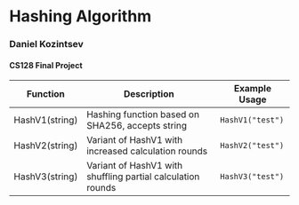 # Hashing Algorithm

### Daniel Kozintsev


#### CS128 Final Project

| Function       | Description                                                 | Example Usage    |
| -------------- | ----------------------------------------------------------- | ---------------- |
| HashV1(string) | Hashing function based on SHA256, accepts string            | `HashV1("test")` |
| HashV2(string) | Variant of HashV1 with increased calculation rounds         | `HashV2("test")` |
| HashV3(string) | Variant of HashV1 with shuffling partial calculation rounds | `HashV3("test")` |
